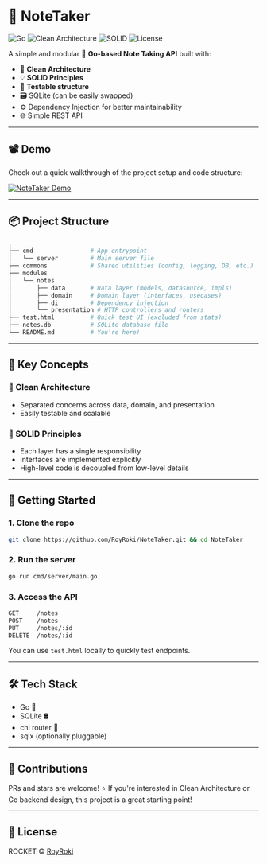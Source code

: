 # 📝 NoteTaker

![Go](https://img.shields.io/badge/Go-1.21-blue?style=for-the-badge&logo=go)
![Clean Architecture](https://img.shields.io/badge/Clean--Architecture-%F0%9F%92%AA-blueviolet?style=for-the-badge)
![SOLID](https://img.shields.io/badge/SOLID-Principles-ff69b4?style=for-the-badge)
![License](https://img.shields.io/github/license/RoyRoki/NoteTaker?style=for-the-badge)

A simple and modular 🧱 **Go-based Note Taking API** built with:

- 💎 **Clean Architecture**
- 💡 **SOLID Principles**
- 🧪 **Testable structure**
- 🗃️ SQLite (can be easily swapped)
- ⚙️ Dependency Injection for better maintainability
- 🌐 Simple REST API

---

## 📽️ Demo

Check out a quick walkthrough of the project setup and code structure:

[![NoteTaker Demo](https://img.youtube.com/vi/C6deIp21r5E/0.jpg)](https://youtu.be/C6deIp21r5E?si=LDtkRswd7m7gnUbH)

---

## 📦 Project Structure

```bash
.
├── cmd                # App entrypoint
│   └── server         # Main server file
├── commons            # Shared utilities (config, logging, DB, etc.)
├── modules
│   └── notes
│       ├── data       # Data layer (models, datasource, impls)
│       ├── domain     # Domain layer (interfaces, usecases)
│       ├── di         # Dependency injection
│       └── presentation # HTTP controllers and routers
├── test.html          # Quick test UI (excluded from stats)
├── notes.db           # SQLite database file
└── README.md          # You're here!
```

---

## 🧠 Key Concepts

### 🧼 Clean Architecture

- Separated concerns across data, domain, and presentation
- Easily testable and scalable

### 🧱 SOLID Principles

- Each layer has a single responsibility
- Interfaces are implemented explicitly
- High-level code is decoupled from low-level details

---

## 🚀 Getting Started

### 1. Clone the repo

```bash
git clone https://github.com/RoyRoki/NoteTaker.git && cd NoteTaker
```

### 2. Run the server

```bash
go run cmd/server/main.go
```

### 3. Access the API

```bash
GET     /notes
POST    /notes
PUT     /notes/:id
DELETE  /notes/:id
```

You can use `test.html` locally to quickly test endpoints.

---

## 🛠️ Tech Stack

- Go 🐹
- SQLite 🛢️
- chi router 🧭
- sqlx (optionally pluggable)

---

## 🤝 Contributions

PRs and stars are welcome! ⭐ If you're interested in Clean Architecture or Go backend design, this project is a great starting point!

---

## 📄 License

ROCKET © [RoyRoki](https://github.com/RoyRoki)
